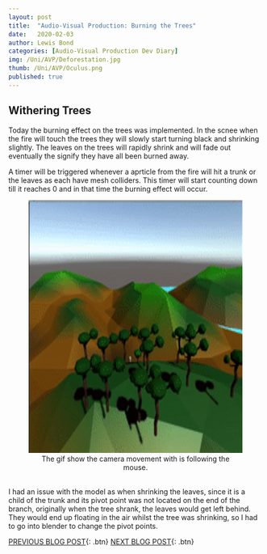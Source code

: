 ```yaml
---
layout: post
title:  "Audio-Visual Production: Burning the Trees"
date:   2020-02-03
author: Lewis Bond
categories: [Audio-Visual Production Dev Diary]
img: /Uni/AVP/Deforestation.jpg
thumb: /Uni/AVP/Oculus.png
published: true
---
```

<!--more-->

## Withering Trees

Today the burning effect on the trees was implemented. In the scnee when the fire will touch the trees they will slowly start turning black and shrinking slightly. The leaves on the trees will rapidly shrink and will fade out eventually the signify they have all been burned away.

A timer will be triggered whenever a aprticle from the fire will hit a trunk or the leaves as each have mesh colliders. This timer will start counting down till it reaches 0 and in that time the burning effect will occur.

<center>
	<figure>
	    <a href="/assets/img/blog/Uni/AVP/witherTree.gif"><img src="/assets/img/blog/Uni/AVP/witherTree.gif" height="500px"></a>
	    <figcaption>The gif show the camera movement with is following the mouse.</figcaption>
	</figure>
</center>
<br/>
I had an issue with the model as when shrinking the leaves, since it is a child of the trunk and its pivot point was not located on the end of the branch, originally when the tree shrank, the leaves would get left behind. They would end up floating in the air whilst the tree was shrinking, so I had to go into blender to change the pivot points.

[PREVIOUS BLOG POST](https://lbondi7.github.io/audio-visual%20production%20dev%20diary/avp-dd-Deforestation-2){: .btn}
[NEXT BLOG POST](https://lbondi7.github.io/low%20level%20programming%20dev%20diary/ex-machina%20dev%20diary/AVP-dd-ExMachina-3){: .btn}
